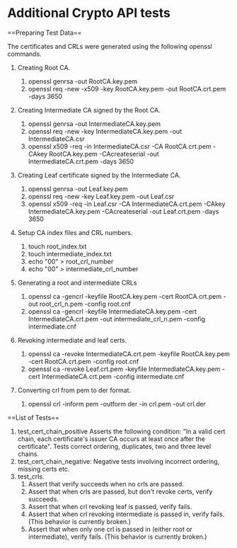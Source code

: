 Additional Crypto API tests
===========================

==Preparing Test Data==

The certificates and CRLs were generated using the following openssl commands.

  1. Creating Root CA.
      1. openssl genrsa -out RootCA.key.pem
      2. openssl req -new -x509 -key RootCA.key.pem -out RootCA.crt.pem -days 3650

  2. Creating Intermediate CA signed by the Root CA.
      1. openssl genrsa -out IntermediateCA.key.pem
      2. openssl req -new -key IntermediateCA.key.pem -out IntermediateCA.csr
      3. openssl x509 -req -in IntermediateCA.csr -CA RootCA.crt.pem -CAkey RootCA.key.pem -CAcreateserial -out IntermediateCA.crt.pem -days 3650

  3. Creating Leaf certificate signed by the Intermediate CA.
      1. openssl genrsa -out Leaf.key.pem
      2. openssl req -new -key Leaf.key.pem -out Leaf.csr
      3. openssl x509 -req -in Leaf.csr -CA IntermediateCA.crt.pem -CAkey IntermediateCA.key.pem -CAcreateserial -out Leaf.crt.pem -days 3650

  4. Setup CA index files and CRL numbers.
      1. touch root_index.txt
      2. touch intermediate_index.txt
      3. echo "00" > root_crl_number
      4. echo "00" > intermediate_crl_number

  5. Generating a root and intermediate CRLs
      1. openssl ca -gencrl -keyfile RootCA.key.pem -cert RootCA.crt.pem -out root_crl_n.pem -config root.cnf
      2. openssl ca -gencrl -keyfile IntermediateCA.key.pem -cert IntermediateCA.crt.pem -out intermediate_crl_n.pem -config intermediate.cnf

  6. Revoking intermediate and leaf certs.
      1. openssl ca -revoke IntermediateCA.crt.pem -keyfile RootCA.key.pem -cert RootCA.crt.pem -config root.cnf
      2. openssl ca -revoke Leaf.crt.pem -keyfile IntermediateCA.key.pem -cert IntermediateCA.crt.pem -config intermediate.cnf

  7. Converting crl from pem to der format.
      1. openssl crl -inform pem -outform der -in crl.pem -out crl.der
  
==List of Tests==

  1. test_cert_chain_positive
       Asserts the following condition: "In a valid cert chain, each certificate's issuer CA occurs at least once after the certificate".
       Tests correct ordering, duplicates, two and three level chains.
  2. test_cert_chain_negative: Negative tests involving incorrect ordering, missing certs etc.
  3. test_crls.
      1. Assert that verify succeeds when no crls are passed.
      2. Assert that when crls are passed, but don't revoke certs, verify succeeds.
      3. Assert that when crl revoking leaf is passed, verify fails.
      4. Assert that when crl revoking intermediate is passed in, verify fails. (This behavior is currently broken.)
      5. Assert that when only one crl is passed in (either root or intermediate), verify fails. (This behavior is currently broken.)

